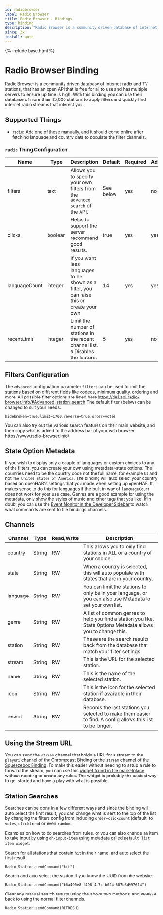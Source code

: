 ```yaml
---
id: radiobrowser
label: Radio Browser
title: Radio Browser - Bindings
type: binding
description: "Radio Browser is a community driven database of internet radio and TV stations, that has an open API that is free for all to use and has multiple servers to ensure up time is high."
since: 3x
install: auto
---
```


<!-- Attention authors: Do not edit directly. Please add your changes to the appropriate source repository -->

{% include base.html %}

# Radio Browser Binding

Radio Browser is a community driven database of internet radio and TV stations, that has an open API that is free for all to use and has multiple servers to ensure up time is high.
With this binding you can use their database of more than 45,000 stations to apply filters and quickly find internet radio streams that interest you.

## Supported Things

- `radio`: Add one of these manually, and it should come online after fetching language and country data to populate the filter channels.

### `radio` Thing Configuration

| Name          | Type    | Description                                                                                | Default  | Required | Advanced |
|---------------|---------|--------------------------------------------------------------------------------------------|----------|----------|----------|
| filters       | text    | Allows you to specify your own filters from the `advanced search` of the API.          | See below | yes     | no       |
| clicks        | boolean | Helps to support the server recommend good results.                                        | true     | yes      | yes      |
| languageCount | integer | If you want less languages to be shown as a filter, you can raise this or create your own. | 14       | yes      | yes      |
| recentLimit   | integer | Limit the number of stations in the recent channel list. `0` Disables the feature.        | 5        | yes      | no       |

## Filters Configuration

The `advanced` configuration parameter `filters` can be used to limit the stations based on different fields like codecs, minimum quality, ordering and more.
All possible filter options are listed here <https://de1.api.radio-browser.info/#Advanced_station_search>
The default filter (below) can be changed to suit your needs.

```text
hidebroken=true,limit=1700,reverse=true,order=votes
```

You can also try out the various search features on their main website, and then copy what is added to the address bar of your web browser.
<https://www.radio-browser.info/>

## State Option Metadata

If you wish to display only a couple of languages or custom choices to any of the filters, you can create your own using metadata>state options.
The countries need to be the country code not the full name, for example `US` and not `The United States of America`.
The binding will auto select your country based on openHAB's settings that you made when setting up openHAB.
It makes sense to do this for languages if the built in way of `languageCount` does not work for your use case.
Genres are a good example for using the metadata, only show the styles of music and other tags that you like.
If in doubt you can use the [Event Monitor in the Developer Sidebar](https://www.openhab.org/docs/tutorial/tips-and-tricks.html#event-monitor) to watch what commands are sent to the bindings channels.

## Channels

| Channel   | Type   | Read/Write | Description                                                                                                 |
|-----------|--------|------------|-------------------------------------------------------------------------------------------------------------|
| country   | String | RW         | This allows you to only find stations in ALL or a country of your choice.                                   |
| state     | String | RW         | When a country is selected, this will auto populate with states that are in your country.                   |
| language  | String | RW         | You can limit the stations to only be in your language, or you can also use Metadata to set your own list.  |
| genre     | String | RW         | A list of common genres to help you find a station you like. State Options Metadata allows you to change this. |
| station   | String | RW         | These are the search results back from the database that match your filter settings.                        |
| stream    | String | RW         | This is the URL for the selected station.                                                                   |
| name      | String | RW         | This is the name of the selected station.                                                                   |
| icon      | String | RW         | This is the icon for the selected station if available in their database.                                   |
| recent    | String | RW         | Records the last stations you selected to make them easier to find. A config allows this list to be longer. |

## Using the Stream URL

You can send the `stream` channel that holds a URL for a stream to the `playuri` channel of the [Chromecast Binding](https://www.openhab.org/addons/bindings/chromecast/#channels) or the `stream` channel of the [Squeezebox Binding](https://www.openhab.org/addons/bindings/squeezebox/#player-channels).
To make this easier without needing to setup a rule to forward the stream, you can use this [widget found in the marketplace](https://community.openhab.org/t/radio-browser-basic-widget-for-finding-internet-radio-streams-with-the-ui/153783) without needing to create any rules.
The widget is probably the easiest way to get started and have a play with what is possible.

## Station Searches

Searches can be done in a few different ways and since the binding will auto select the first result, you can change what is sent to the top of the list by changing the filters config from including `order=clickcount` (default) to `votes`, `clicktrend` or even `random`.

Examples on how to do searches from rules, or you can also change an item to take input by using `oh-input-item` using metadata called `Default list item widget`.


Search for all stations that contain `hit` in their name, and auto select the first result.

```
Radio_Station.sendCommand("hit")
```

Search and auto select the station if you know the UUID from the website.

```
Radio_Station.sendCommand("b6a490e8-f498-4a7c-b024-607b3d997614")
```

Clear any manual search results using the above two methods, and `REFRESH` back to using the normal filter channels.

```
Radio_Station.sendCommand(REFRESH)
```
